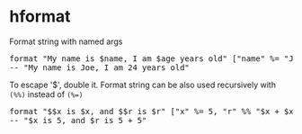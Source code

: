 hformat
=======

Format string with named args
<pre>
format "My name is $name, I am $age years old" ["name" %= "Joe", "age" %= 24]
-- "My name is Joe, I am 24 years old"
</pre>

To escape '$', double it. Format string can be also used recursively with <code>(%%)</code> instead of <code>(%=)</code>
<pre>
format "$$x is $x, and $$r is $r" ["x" %= 5, "r" %% "$x + $x"] -- Note (%%) instead of (%=)
-- "$x is 5, and $r is 5 + 5"
</pre>
